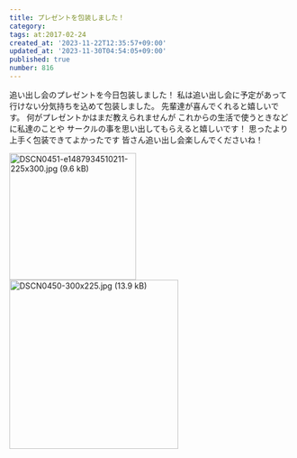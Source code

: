 ```yaml
---
title: プレゼントを包装しました！
category:
tags: at:2017-02-24
created_at: '2023-11-22T12:35:57+09:00'
updated_at: '2023-11-30T04:54:05+09:00'
published: true
number: 816
---
```


追い出し会のプレゼントを今日包装しました！
私は追い出し会に予定があって行けない分気持ちを込めて包装しました。
先輩達が喜んでくれると嬉しいです。
何がプレゼントかはまだ教えられませんが
これからの生活で使うときなどに私達のことや
サークルの事を思い出してもらえると嬉しいです！
思ったより上手く包装できてよかったです
皆さん追い出し会楽しんでくださいね！

<img width="225" alt="DSCN0451-e1487934510211-225x300.jpg (9.6 kB)" src="https://img.esa.io/uploads/production/attachments/19973/2023/11/22/129607/b72335a3-06f5-486e-b38b-bb9fab5d1b20.jpg">
<img width="300" alt="DSCN0450-300x225.jpg (13.9 kB)" src="https://img.esa.io/uploads/production/attachments/19973/2023/11/22/129607/abb7cc77-adff-432a-8752-7d3d8c330377.jpg">

